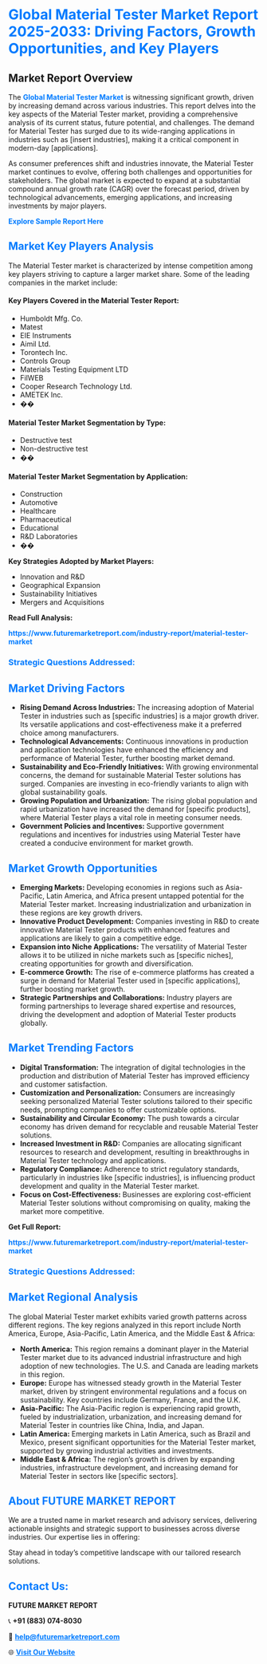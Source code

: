 <h1 style="color: #007BFF;">Global Material Tester Market Report 2025-2033: Driving Factors, Growth Opportunities, and Key Players</h1>

<section id="overview">
<h2>Market Report Overview</h2>
<p>The <a href="https://www.futuremarketreport.com/industry-report/material-tester-market" style="color: #007BFF; text-decoration: none;"><strong>Global Material Tester Market</strong></a> is witnessing significant growth, driven by increasing demand across various industries. This report delves into the key aspects of the Material Tester market, providing a comprehensive analysis of its current status, future potential, and challenges. The demand for Material Tester has surged due to its wide-ranging applications in industries such as [insert industries], making it a critical component in modern-day [applications].</p>
<p>As consumer preferences shift and industries innovate, the Material Tester market continues to evolve, offering both challenges and opportunities for stakeholders. The global market is expected to expand at a substantial compound annual growth rate (CAGR) over the forecast period, driven by technological advancements, emerging applications, and increasing investments by major players.</p>
</section>

<section id="overview">
<p><a href="https://www.futuremarketreport.com/request-sample/reportId=117777" style="color: #007BFF; text-decoration: none;"><strong>Explore Sample Report Here</strong></a></p>
</section>

<section id="key-players">
<h2 style="color: #007BFF;">Market Key Players Analysis</h2>
<p>The Material Tester market is characterized by intense competition among key players striving to capture a larger market share. Some of the leading companies in the market include:</p>
<h4>Key Players Covered in the Material Tester Report:</h4>
<ul><li>Humboldt Mfg. Co.</li><li>Matest</li><li>EIE Instruments</li><li>Aimil Ltd.</li><li>Torontech Inc.</li><li>Controls Group</li><li>Materials Testing Equipment LTD</li><li>FilWEB</li><li>Cooper Research Technology Ltd.</li><li>AMETEK Inc.</li><li>��</li></ul>
<h4>Material Tester Market Segmentation by Type:</h4>
<ul><li>Destructive test</li><li>Non-destructive test</li><li>��</li></ul>

<h4>Material Tester Market Segmentation by Application:</h4>
<ul><li>Construction</li><li>Automotive</li><li>Healthcare</li><li>Pharmaceutical</li><li>Educational</li><li>R&amp;D Laboratories</li><li>��</li></ul>
<p><strong>Key Strategies Adopted by Market Players:</strong></p>
<ul>
<li>Innovation and R&D</li>
<li>Geographical Expansion</li>
<li>Sustainability Initiatives</li>
<li>Mergers and Acquisitions</li>
</ul>
</section>

<section>
<p><strong>Read Full Analysis: </strong></p><a href="https://www.futuremarketreport.com/industry-report/material-tester-market" style="color: #007BFF; text-decoration: none;"><strong>https://www.futuremarketreport.com/industry-report/material-tester-market</strong></a>
<h3 style="color: #007BFF;">Strategic Questions Addressed:</h3>
</section>

<section id="driving-factors">
<h2 style="color: #007BFF;">Market Driving Factors</h2>
<ul>
<li><strong>Rising Demand Across Industries:</strong> The increasing adoption of Material Tester in industries such as [specific industries] is a major growth driver. Its versatile applications and cost-effectiveness make it a preferred choice among manufacturers.</li>
<li><strong>Technological Advancements:</strong> Continuous innovations in production and application technologies have enhanced the efficiency and performance of Material Tester, further boosting market demand.</li>
<li><strong>Sustainability and Eco-Friendly Initiatives:</strong> With growing environmental concerns, the demand for sustainable Material Tester solutions has surged. Companies are investing in eco-friendly variants to align with global sustainability goals.</li>
<li><strong>Growing Population and Urbanization:</strong> The rising global population and rapid urbanization have increased the demand for [specific products], where Material Tester plays a vital role in meeting consumer needs.</li>
<li><strong>Government Policies and Incentives:</strong> Supportive government regulations and incentives for industries using Material Tester have created a conducive environment for market growth.</li>
</ul>
</section>

<section id="growth-opportunities">
<h2 style="color: #007BFF;">Market Growth Opportunities</h2>
<ul>
<li><strong>Emerging Markets:</strong> Developing economies in regions such as Asia-Pacific, Latin America, and Africa present untapped potential for the Material Tester market. Increasing industrialization and urbanization in these regions are key growth drivers.</li>
<li><strong>Innovative Product Development:</strong> Companies investing in R&D to create innovative Material Tester products with enhanced features and applications are likely to gain a competitive edge.</li>
<li><strong>Expansion into Niche Applications:</strong> The versatility of Material Tester allows it to be utilized in niche markets such as [specific niches], creating opportunities for growth and diversification.</li>
<li><strong>E-commerce Growth:</strong> The rise of e-commerce platforms has created a surge in demand for Material Tester used in [specific applications], further boosting market growth.</li>
<li><strong>Strategic Partnerships and Collaborations:</strong> Industry players are forming partnerships to leverage shared expertise and resources, driving the development and adoption of Material Tester products globally.</li>
</ul>
</section>

<section id="trending-factors">
<h2 style="color: #007BFF;">Market Trending Factors</h2>
<ul>
<li><strong>Digital Transformation:</strong> The integration of digital technologies in the production and distribution of Material Tester has improved efficiency and customer satisfaction.</li>
<li><strong>Customization and Personalization:</strong> Consumers are increasingly seeking personalized Material Tester solutions tailored to their specific needs, prompting companies to offer customizable options.</li>
<li><strong>Sustainability and Circular Economy:</strong> The push towards a circular economy has driven demand for recyclable and reusable Material Tester solutions.</li>
<li><strong>Increased Investment in R&D:</strong> Companies are allocating significant resources to research and development, resulting in breakthroughs in Material Tester technology and applications.</li>
<li><strong>Regulatory Compliance:</strong> Adherence to strict regulatory standards, particularly in industries like [specific industries], is influencing product development and quality in the Material Tester market.</li>
<li><strong>Focus on Cost-Effectiveness:</strong> Businesses are exploring cost-efficient Material Tester solutions without compromising on quality, making the market more competitive.</li>
</ul>
</section>

<section>
<p><strong>Get Full Report: </strong></p><a href="https://www.futuremarketreport.com/industry-report/material-tester-market" style="color: #007BFF; text-decoration: none;"><strong>https://www.futuremarketreport.com/industry-report/material-tester-market</strong></a>
<h3 style="color: #007BFF;">Strategic Questions Addressed:</h3>
</section>


<section id="regional-analysis">
<h2 style="color: #007BFF;">Market Regional Analysis</h2>
<p>The global Material Tester market exhibits varied growth patterns across different regions. The key regions analyzed in this report include North America, Europe, Asia-Pacific, Latin America, and the Middle East & Africa:</p>
<ul>
<li><strong>North America:</strong> This region remains a dominant player in the Material Tester market due to its advanced industrial infrastructure and high adoption of new technologies. The U.S. and Canada are leading markets in this region.</li>
<li><strong>Europe:</strong> Europe has witnessed steady growth in the Material Tester market, driven by stringent environmental regulations and a focus on sustainability. Key countries include Germany, France, and the U.K.</li>
<li><strong>Asia-Pacific:</strong> The Asia-Pacific region is experiencing rapid growth, fueled by industrialization, urbanization, and increasing demand for Material Tester in countries like China, India, and Japan.</li>
<li><strong>Latin America:</strong> Emerging markets in Latin America, such as Brazil and Mexico, present significant opportunities for the Material Tester market, supported by growing industrial activities and investments.</li>
<li><strong>Middle East & Africa:</strong> The region’s growth is driven by expanding industries, infrastructure development, and increasing demand for Material Tester in sectors like [specific sectors].</li>
</ul>
</section>

<footer>
<h2 style="color: #007BFF;">About FUTURE MARKET REPORT</h2>
<p>We are a trusted name in market research and advisory services, delivering actionable insights and strategic support to businesses across diverse industries. Our expertise lies in offering:</p>

<p>Stay ahead in today’s competitive landscape with our tailored research solutions.</p>

<h2 style="color: #007BFF;">Contact Us:</h2>
<p><strong>FUTURE MARKET REPORT</strong></p>
<p>📞 <strong>+91 (883) 074-8030</strong></p>
<p>📧 <strong><a href="mailto:help@futuremarketreport.com" style="color: #007BFF;">help@futuremarketreport.com</a></strong></p>
<p>🌐 <strong><a href="https://www.futuremarketreport.com/" style="color: #007BFF;">Visit Our Website</a></strong></p>
</footer>